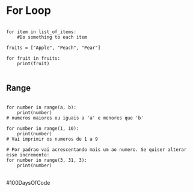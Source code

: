 # For Loop
<pre>
<code>
for item in list_of_items:
    #Do something to each item

fruits = ["Apple", "Peach", "Pear"]

for fruit in fruits:
    print(fruit)
</code>
</pre>

## Range
<pre>
<code>
for number in range(a, b):
    print(number)
# numeros maiores ou iguais a 'a' e menores que 'b'

for number in range(1, 10):
    print(number)
# Vai imprimir os numeros de 1 a 9

# Por padrao vai acrescentando mais um ao numero. Se quiser alterar esse incremento:
for number in range(3, 31, 3):
    print(number)
</code>
</pre>

#100DaysOfCode